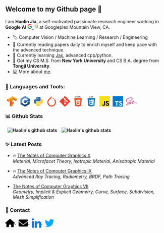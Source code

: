 ## Welcome to my Github page 👋 

<style>
td, th {
   border: none!important;
}
</style>

I am **Haolin Jia**, a self-motivated passionate research engineer working in **Google AI** <a href="https://ai.google/"><img src="./icon/google.svg" alt="google" height="15px"/> <img src="./icon/googleai.svg" alt="googleai" height="15px"/></a> at Googleplex Mountain View, CA. 

- 🏷️ Computer Vision / Machine Learning / Research / Engineering  
- 🔭 Currently reading papers daily to enrich myself and keep pace with the  advanced technique.  
- 🌱 Currently learning [Jax](https://github.com/google/jax), advanced cpp/python.  
- 🏫 Got my CS M.S. from **New York University** and CS B.A. degree from **Tongji University**.  
- 💻 More about [me](harrypotterrrr.github.io).

### 🔨 Languages and Tools:

<a href="https://www.tensorflow.org" target="_blank"> <img align="left" src="./icon/tools/tensorflow.svg" alt="tensorflow" height="42px"/> </a> 
<a href="https://www.cplusplus.com/" target="_blank"> <img align="left" src="./icon/languages/cpp.svg" alt="cpp" height="42px"/> </a> 
<a href="https://www.python.org" target="_blank"><img align="left" alt="Python" height ="42px" src="./icon/languages/python.svg"></a>
<a href="https://pytorch.org" target="_blank"> <img align="left" src="./icon/tools/pytorch.svg" alt="pytorch" height="42px"/> </a> 
<a href="https://git-scm.com/" target="_blank"> <img src="./icon/languages/git.svg" align="left" alt="git" height='42px'/> </a>
<a href="https://developer.mozilla.org/en-US/docs/Glossary/HTML5" target="_blank"><img align="left" alt="html5" height ="42px" src="./icon/languages/html5.svg"></a>
<a href="https://sass-lang.com/" target="_blank"><img align="left" alt="css" height ="42px" src="./icon/languages/css.svg"></a>
<a href="https://developer.mozilla.org/en-US/docs/Web/JavaScript" target="_blank"> <img align="left" alt="JavaScript" height ="42px"  src="./icon/languages/javascript.svg"> </a>
<a href="https://www.typescriptlang.org/" target="_blank"><img align="left" alt="Typescirpt" height ="42px" src="./icon/languages/typescript.svg"></a>
<a href="https://sass-lang.com/" target="_blank"><img align="left" alt="sass" height ="42px" src="./icon/languages/sass.svg"></a>  

<br>
<br>

### 📊 Github Stats

| ![Haolin's github stats](https://github-readme-stats.vercel.app/api?username=harrypotterrrr&count_private=true&show_icons=true&hide_border=true) | ![Haolin's github stats](https://github-readme-stats.vercel.app/api/top-langs/?username=harrypotterrrr&layout=compact&theme=buefy&hide_border=true&hide=jupyter%20notebook,systemverilog)|
| ------------- | ------------- |

### ✨ Latest Posts

- 🔥 [The Notes of Computer Graphics Ⅹ](https://harrypotterrrr.github.io/2020/12/20/cg-10.html)  
*Material, Microfacet Theory, Isotropic Material, Anisotropic Material*

- 🔥 [The Notes of Computer Graphics Ⅸ](https://harrypotterrrr.github.io/2020/12/03/cg-9.html)  
*Advanced Ray Tracing, Radiometry, BRDF, Path Tracing*

- [The Notes of Computer Graphics Ⅶ](https://harrypotterrrr.github.io/2020/11/19/cg-7.html)  
*Geometry, Implicit & Explicit Geometry, Curve, Surface, Subdivision, Mesh Simplification*

### 🔗 Contact

<a href="https://harrypotterrrr.github.io" target="blank">
  <img align="center" alt="Email" width="30" width="40" src="./icon/social/homepage.svg"/>
</a>
&nbsp;
<a href="mailto:jiahaolin19971119@gmail.com" target="blank">
  <img align="center" alt="Email" width="30" width="40"  src="./icon/social/email.svg"  />
</a>
&nbsp;
<a href="https://www.linkedin.com/in/haolin-jia-7b4b49173/" target="blank">
  <img align="center" alt="LinkedIn" width="30" width="40" src="./icon/social/linkedin.svg"/>
</a>
&nbsp;
<a href="https://twitter.com/Harrypotterrrr7" target="blank">
  <img align="center" alt="Twitter" width="30" width="40" src="./icon/social/twitter.svg"/>
</a>

